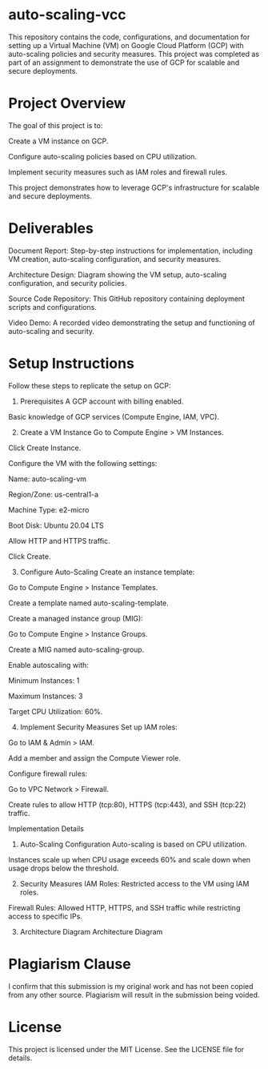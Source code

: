 # auto-scaling-vcc

This repository contains the code, configurations, and documentation for setting up a Virtual Machine (VM) on Google Cloud Platform (GCP) with auto-scaling policies and security measures. This project was completed as part of an assignment to demonstrate the use of GCP for scalable and secure deployments.

# Project Overview
The goal of this project is to:

Create a VM instance on GCP.

Configure auto-scaling policies based on CPU utilization.

Implement security measures such as IAM roles and firewall rules.

This project demonstrates how to leverage GCP's infrastructure for scalable and secure deployments.

# Deliverables
Document Report: Step-by-step instructions for implementation, including VM creation, auto-scaling configuration, and security measures.

Architecture Design: Diagram showing the VM setup, auto-scaling configuration, and security policies.

Source Code Repository: This GitHub repository containing deployment scripts and configurations.

Video Demo: A recorded video demonstrating the setup and functioning of auto-scaling and security.

# Setup Instructions
Follow these steps to replicate the setup on GCP:

1. Prerequisites
A GCP account with billing enabled.

Basic knowledge of GCP services (Compute Engine, IAM, VPC).

2. Create a VM Instance
Go to Compute Engine > VM Instances.

Click Create Instance.

Configure the VM with the following settings:

Name: auto-scaling-vm

Region/Zone: us-central1-a

Machine Type: e2-micro

Boot Disk: Ubuntu 20.04 LTS

Allow HTTP and HTTPS traffic.

Click Create.

3. Configure Auto-Scaling
Create an instance template:

Go to Compute Engine > Instance Templates.

Create a template named auto-scaling-template.

Create a managed instance group (MIG):

Go to Compute Engine > Instance Groups.

Create a MIG named auto-scaling-group.

Enable autoscaling with:

Minimum Instances: 1

Maximum Instances: 3

Target CPU Utilization: 60%.

4. Implement Security Measures
Set up IAM roles:

Go to IAM & Admin > IAM.

Add a member and assign the Compute Viewer role.

Configure firewall rules:

Go to VPC Network > Firewall.

Create rules to allow HTTP (tcp:80), HTTPS (tcp:443), and SSH (tcp:22) traffic.

Implementation Details
1. Auto-Scaling Configuration
Auto-scaling is based on CPU utilization.

Instances scale up when CPU usage exceeds 60% and scale down when usage drops below the threshold.

2. Security Measures
IAM Roles: Restricted access to the VM using IAM roles.

Firewall Rules: Allowed HTTP, HTTPS, and SSH traffic while restricting access to specific IPs.

3. Architecture Diagram
Architecture Diagram


# Plagiarism Clause
I confirm that this submission is my original work and has not been copied from any other source. Plagiarism will result in the submission being voided.

# License
This project is licensed under the MIT License. See the LICENSE file for details.
